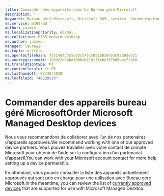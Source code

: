 ```yaml
---
title: Commander des appareils dans Le Bureau géré Microsoft
description: ''
keywords: Bureau géré Microsoft, Microsoft 365, service, documentation
ms.service: m365-md
author: jaimeo
ms.localizationpriority: normal
ms.collection: M365-modern-desktop
ms.author: jaimeo
manager: laurawi
ms.topic: article
ms.openlocfilehash: 75514dfc3c5de3c579cc051b830ebdc92a93e531
ms.sourcegitcommit: 126d22d8abd190beb7101f14bd357005e4c729f0
ms.translationtype: MT
ms.contentlocale: fr-FR
ms.lasthandoff: 07/30/2020
ms.locfileid: "46529528"
---
```

# <a name="order-microsoft-managed-desktop-devices"></a><span data-ttu-id="8d6e0-103">Commander des appareils bureau géré Microsoft</span><span class="sxs-lookup"><span data-stu-id="8d6e0-103">Order Microsoft Managed Desktop devices</span></span>

<span data-ttu-id="8d6e0-104">Nous vous recommandons de collaborer avec l’un de nos partenaires d’appareils approuvés.</span><span class="sxs-lookup"><span data-stu-id="8d6e0-104">We recommend working with one of our approved device partners.</span></span> <span data-ttu-id="8d6e0-105">Vous pouvez travailler avec votre contact de compte Microsoft pour obtenir de l’aide sur la configuration d’un partenariat d’appareil.</span><span class="sxs-lookup"><span data-stu-id="8d6e0-105">You can work with your Microsoft account contact for more help setting up a device partnership.</span></span>

<span data-ttu-id="8d6e0-106">En attendant, vous pouvez consulter [](../service-description/device-list.md) la liste des appareils actuellement approuvés qui sont pris en charge pour une utilisation avec Bureau géré Microsoft.</span><span class="sxs-lookup"><span data-stu-id="8d6e0-106">In the meantime, you can review the list of [currently approved devices](../service-description/device-list.md) that are supported for use with Microsoft Managed Desktop.</span></span>



